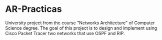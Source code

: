 # AR-Practicas
University project from the course "Networks Architecture" of Computer Science degree. The goal of this project is to design and implement using Cisco Packet Tracer two networks that use OSPF and RIP.
